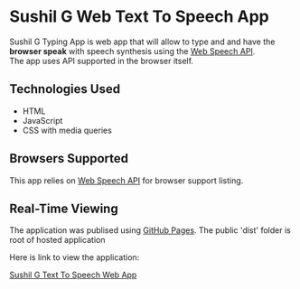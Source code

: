 # Sushil G Web Text To Speech App

Sushil G Typing App is web app that will allow to type and and have the **browser speak** with speech synthesis using the [Web Speech API](https://developer.mozilla.org/en-US/docs/Web/API/Web_Speech_API).  
The app uses API supported in the browser itself.

## Technologies Used

- HTML
- JavaScript
- CSS with media queries

## Browsers Supported

This app relies on [Web Speech API](https://developer.mozilla.org/en-US/docs/Web/API/Web_Speech_API) for browser support listing.

## Real-Time Viewing

The application was publised using [GitHub Pages](https://pages.github.com/). The public 'dist' folder is root of hosted application

Here is link to view the application:

[Sushil G Text To Speech Web App](https://susgupta.github.io/text_to_speech_web/)
